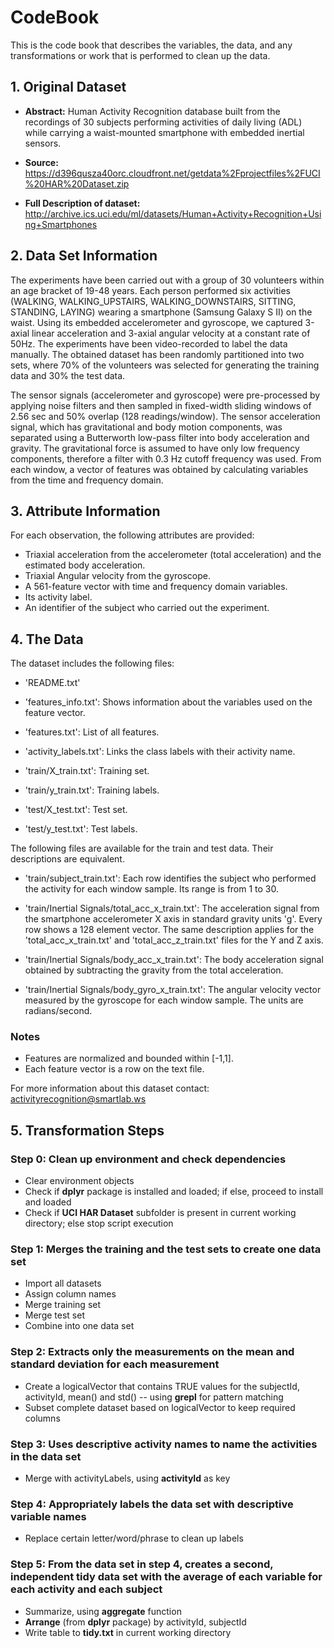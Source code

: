 # CodeBook

This is the code book that describes the variables, the data, and any transformations or work that is performed to clean up the data.

## 1. Original Dataset
*  **Abstract:**
Human Activity Recognition database built from the recordings of 30 subjects performing activities of daily living (ADL) while carrying a waist-mounted smartphone with embedded inertial sensors.

* **Source:** https://d396qusza40orc.cloudfront.net/getdata%2Fprojectfiles%2FUCI%20HAR%20Dataset.zip

* **Full Description of dataset:** 
http://archive.ics.uci.edu/ml/datasets/Human+Activity+Recognition+Using+Smartphones

## 2. Data Set Information

The experiments have been carried out with a group of 30 volunteers within an age bracket of 19-48 years. Each person performed six activities (WALKING, WALKING_UPSTAIRS, WALKING_DOWNSTAIRS, SITTING, STANDING, LAYING) wearing a smartphone (Samsung Galaxy S II) on the waist. Using its embedded accelerometer and gyroscope, we captured 3-axial linear acceleration and 3-axial angular velocity at a constant rate of 50Hz. The experiments have been video-recorded to label the data manually. The obtained dataset has been randomly partitioned into two sets, where 70% of the volunteers was selected for generating the training data and 30% the test data. 

The sensor signals (accelerometer and gyroscope) were pre-processed by applying noise filters and then sampled in fixed-width sliding windows of 2.56 sec and 50% overlap (128 readings/window). The sensor acceleration signal, which has gravitational and body motion components, was separated using a Butterworth low-pass filter into body acceleration and gravity. The gravitational force is assumed to have only low frequency components, therefore a filter with 0.3 Hz cutoff frequency was used. From each window, a vector of features was obtained by calculating variables from the time and frequency domain. 

## 3. Attribute Information

For each observation, the following attributes are provided:

- Triaxial acceleration from the accelerometer (total acceleration) and the estimated body acceleration.
- Triaxial Angular velocity from the gyroscope. 
- A 561-feature vector with time and frequency domain variables. 
- Its activity label. 
- An identifier of the subject who carried out the experiment.

## 4. The Data

The dataset includes the following files:

- 'README.txt'

- 'features_info.txt': Shows information about the variables used on the feature vector.
	
- 'features.txt': List of all features.

- 'activity_labels.txt': Links the class labels with their activity name.

- 'train/X_train.txt': Training set.

- 'train/y_train.txt': Training labels.

- 'test/X_test.txt': Test set.

- 'test/y_test.txt': Test labels.

The following files are available for the train and test data. Their descriptions are equivalent.

- 'train/subject_train.txt': Each row identifies the subject who performed the activity for each window sample. Its range is from 1 to 30.

- 'train/Inertial Signals/total_acc_x_train.txt': The acceleration signal from the smartphone accelerometer X axis in standard gravity units 'g'. Every row shows a 128 element vector. The same description applies for the 'total_acc_x_train.txt' and 'total_acc_z_train.txt' files for the Y and Z axis.

- 'train/Inertial Signals/body_acc_x_train.txt': The body acceleration signal obtained by subtracting the gravity from the total acceleration.

- 'train/Inertial Signals/body_gyro_x_train.txt': The angular velocity vector measured by the gyroscope for each window sample. The units are radians/second.

### Notes
- Features are normalized and bounded within [-1,1].
- Each feature vector is a row on the text file.

For more information about this dataset contact: activityrecognition@smartlab.ws

## 5. Transformation Steps

### Step 0: Clean up environment and check dependencies
- Clear environment objects
- Check if **dplyr** package is installed and loaded; if else, proceed to install and loaded
- Check if **UCI HAR Dataset** subfolder is present in current working directory; else stop script execution

### Step 1: Merges the training and the test sets to create one data set
- Import all datasets
- Assign column names
- Merge training set
- Merge test set
- Combine into one data set
 
### Step 2: Extracts only the measurements on the mean and standard deviation for each measurement
- Create a logicalVector that contains TRUE values for the subjectId, activityId, mean() and std()
-- using **grepl** for pattern matching
- Subset complete dataset based on logicalVector to keep required columns

### Step 3: Uses descriptive activity names to name the activities in the data set
- Merge with activityLabels, using **activityId** as key

### Step 4: Appropriately labels the data set with descriptive variable names
- Replace certain letter/word/phrase to clean up labels

### Step 5: From the data set in step 4, creates a second, independent tidy data set with the average of each variable for each activity and each subject
- Summarize, using **aggregate** function 
- **Arrange** (from **dplyr** package) by activityId, subjectId
- Write table to **tidy.txt** in current working directory
